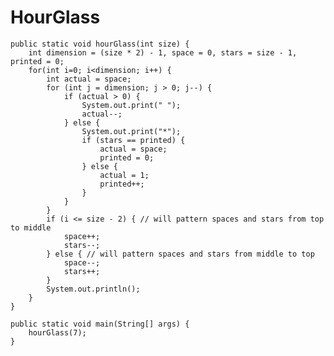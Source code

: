 # HourGlass



    public static void hourGlass(int size) {
        int dimension = (size * 2) - 1, space = 0, stars = size - 1, printed = 0;
        for(int i=0; i<dimension; i++) {
            int actual = space;
            for (int j = dimension; j > 0; j--) {
                if (actual > 0) {
                    System.out.print(" ");
                    actual--;
                } else {
                    System.out.print("*");
                    if (stars == printed) {
                        actual = space;
                        printed = 0;
                    } else {
                        actual = 1;
                        printed++;
                    }
                }
            }
            if (i <= size - 2) { // will pattern spaces and stars from top to middle
                space++;
                stars--;
            } else { // will pattern spaces and stars from middle to top
                space--;
                stars++;
            }
            System.out.println();
        }
    }

    public static void main(String[] args) {
        hourGlass(7);
    }
